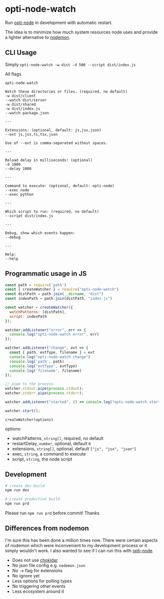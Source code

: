 
# opti-node-watch

Run [opti-node](/tcrowe/opti-node) in development with automatic restart.

The idea is to minimize how much system resources node uses and provide a lighter alternative to [nodemon](/remy/nodemon).

## CLI Usage

Simply `opti-node-watch -w dist -d 500 --script dist/index.js`

All flags

```
opti-node-watch

Watch these directories or files. (required, no default)
-w dist/client
--watch dist/server
-w dist/shared
-w dist/index.js
--watch package.json

---

Extensions: (optional, default: js,jsx,json)
--ext js,jsx,ts,tsx,json

Use of --ext is comma-separated without spaces.

---

Reload delay in milliseconds: (optional)
-d 1000
--delay 1000

---

Command to execute: (optional, default: opti-node)
--exec node
--exec python

---

Which script to run: (required, no default)
--script dist/index.js

---

Debug, show which events happen:
--debug

---

Help:
--help
```

## Programmatic usage in JS

```js
const path = require('path')
const { createWatcher } = require("opti-node-watch")
const distPath = path.join(__dirname, "dist")
const indexPath = path.join(distPath, "index.js")

const watcher = createWatcher({
  watchPatterns: [distPath],
  script: indexPath
});

watcher.addListener("error", err => {
  console.log("opti-node-watch error", err)
});

watcher.addListener("change", evt => {
  const { path, evtType, filename } = evt
  console.log("opti-node-watch change")
  console.log('path', path)
  console.log('evtType', evtType)
  console.log('filename', filename)
});

// pipe to the process
watcher.stdout.pipe(process.stdout);
watcher.stderr.pipe(process.stderr);

watcher.addListener("started", () => console.log("opti-node-watch started"));

watcher.start();
```

`createWatcher(options)`

options:

+ watchPatterns, `string[]`, required, no default
+ restartDelay, `number`, optional, default `0`
+ extensions, `string[]`, optional, default `["js", "jsx", "json"]`
+ exec, `string`, a command to execute
+ script, `string`, the node script

## Development

```sh
# create dev build
npm run dev

# create production build
npm run prd
```

Please run `npm run prd` before commit! Thanks

## Differences from nodemon

I'm sure this has been done a million times now. There were certain aspects of nodemon which were inconvenient to my development process or it simply wouldn't work. I also wanted to see if I can run this with [opti-node](/tcrowe/opti-node).

+ Does not use [chokidar](/paulmillr/chokidar)
+ No json file config e.g. `nodemon.json`
+ No `-e` flag for extensions
+ No ignore yet
+ Less options for polling types
+ No triggering other events
+ Less ecosystem around it
